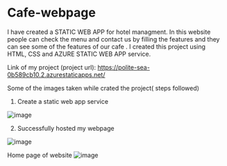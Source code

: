 # Cafe-webpage

I have created a STATIC WEB APP for hotel managment.
In this website people can check the menu and contact us by filling the features and they can see some of the features of our cafe .
I created this project using HTML, CSS and AZURE STATIC WEB APP service.

Link of my project (project url): https://polite-sea-0b589cb10.2.azurestaticapps.net/


Some of the images taken while crated the project( steps followed)

1. Create a static web app service

![image](https://user-images.githubusercontent.com/113858527/193635391-93bb784c-9b29-4dd4-b5d8-63bbfb2ac7bd.png)

2. Successfully hosted my webpage

![image](https://user-images.githubusercontent.com/113858527/193635455-1eb845dc-900c-454e-9586-19e9b3637cd7.png)


Home page of website
![image](https://user-images.githubusercontent.com/113858527/193635581-b26f8109-7906-418b-b2fc-ed4abee73810.png)
